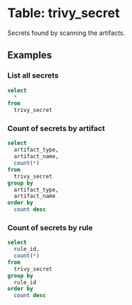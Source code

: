 # Table: trivy_secret

Secrets found by scanning the artifacts.

## Examples

### List all secrets

```sql
select
  *
from
  trivy_secret
```

### Count of secrets by artifact

```sql
select
  artifact_type,
  artifact_name,
  count(*)
from
  trivy_secret
group by
  artifact_type,
  artifact_name
order by
  count desc
```

### Count of secrets by rule

```sql
select
  rule_id,
  count(*)
from
  trivy_secret
group by
  rule_id
order by
  count desc
```
